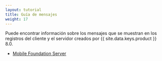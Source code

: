 ```yaml
---
layout: tutorial
title: Guía de mensajes
weight: 17
---
```

<!-- NLS_CHARSET=UTF-8 -->

Puede encontrar información sobre los mensajes que se muestran en los registros del cliente y el servidor creados por {{ site.data.keys.product }} 8.0.

* [Mobile Foundation Server](server)
